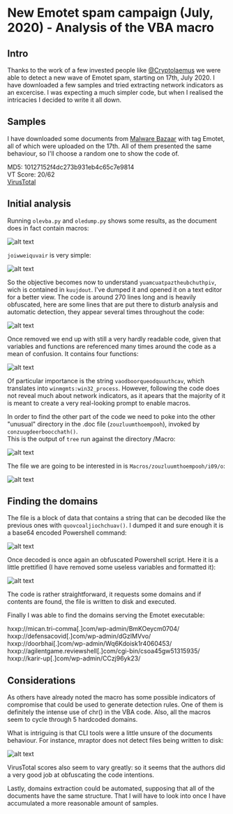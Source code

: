 # New Emotet spam campaign (July, 2020) - Analysis of the VBA macro

## Intro

Thanks to the work of a few invested people like [@Cryptolaemus](https://twitter.com/Cryptolaemus1) we were able to detect a new wave of Emotet spam, starting on 17th, July 2020.
I have downloaded a few samples and tried extracting network indicators as an excercise. I was expecting a much simpler code, but when I realised the intricacies I decided to write it all down.

## Samples

I have downloaded some documents from [Malware Bazaar](https://bazaar.abuse.ch/browse/) with tag Emotet, all of which were uploaded on the 17th. All of them presented the same behaviour, so I'll choose a random one to show the code of.

MD5: 10127152f4dc273b931eb4c65c7e9814 <br>
VT Score: 20/62 <br>
[VirusTotal](https://www.virustotal.com/gui/file/25941d1dac273e9438afe0bf0b3a913474ff21b6c559c8f9c5a1820eac5e6281/detection)

## Initial analysis

Running `olevba.py` and `oledump.py` shows some results, as the document does in fact contain macros:

![alt text](https://raw.githubusercontent.com/splashdot/splashdot.github.io/master/emotet/images/oledump_1.PNG)

`joiwweiquvair` is very simple:

![alt text](https://raw.githubusercontent.com/splashdot/splashdot.github.io/master/emotet/images/oledump_2.PNG)

So the objective becomes now to understand `yuamcuatpaztheubchuthpiv`, wich is contained in `kuujdout`. I've dumped it and opened it on a text editor for a better view.
The code is around 270 lines long and is heavily obfuscated, here are some lines that are put there to disturb analysis and automatic detection, they appear several times throughout the code:

![alt text](https://raw.githubusercontent.com/splashdot/splashdot.github.io/master/emotet/images/sublime_1.PNG)

Once removed we end up with still a very hardly readable code, given that variables and functions are referenced many times around the code as a mean of confusion. It contains four functions:

![alt text](https://raw.githubusercontent.com/splashdot/splashdot.github.io/master/emotet/images/sublime_2.PNG)

Of particular importance is the string `vaodboorqueodquuuthcav`, which translates into `winmgmts:win32_process`.
However, following the code does not reveal much about network indicators, as it apears that the majority of it is meant to create a very real-looking prompt to enable macros.

In order to find the other part of the code we need to poke into the other "unusual" directory in the .doc file (`zouzluumthoempooh`), invoked by `conzuugdeerboocchath()`. <br>
This is the output of `tree` run against the directory /Macro:

![alt text](https://raw.githubusercontent.com/splashdot/splashdot.github.io/master/emotet/images/tree_1.PNG)

The file we are going to be interested in is `Macros/zouzluumthoempooh/i09/o`:

![alt text](https://raw.githubusercontent.com/splashdot/splashdot.github.io/master/emotet/images/xxd_1.PNG)

## Finding the domains

The file is a block of data that contains a string that can be decoded like the previous ones with `quovcoaljiochchuav()`. I dumped it and sure enough it is a base64 encoded Powershell command:

![alt text](https://raw.githubusercontent.com/splashdot/splashdot.github.io/master/emotet/images/base64_d.PNG)

Once decoded is once again an obfuscated Powershell script.
Here it is a little prettified (I have removed some useless variables and formatted it):

![alt text](https://raw.githubusercontent.com/splashdot/splashdot.github.io/master/emotet/images/final_1.PNG)

The code is rather straightforward, it requests some domains and if contents are found, the file is written to disk and executed.

Finally I was able to find the domains serving the Emotet executable:

hxxp://mican.tri-comma[.]com/wp-admin/BmKOeycm0704/ <br>
hxxp://defensacovid[.]com/wp-admin/dGzIMVvo/ <br>
hxxp://doorbhai[.]com/wp-admin/Wq6Kdoisk1r4060453/ <br>
hxxp://agilentgame.reviewshell[.]com/cgi-bin/csoa45gw51315935/ <br>
hxxp://karir-up[.]com/wp-admin/CCzj96yk23/ <br>

## Considerations

As others have already noted the macro has some possible indicators of compromise that could be used to generate detection rules. One of them is definitely the intense use of chr() in the VBA code. Also, all the macros seem to cycle through 5 hardcoded domains.

What is intriguing is that CLI tools were a little unsure of the documents behaviour. For instance, mraptor does not detect files being written to disk:

![alt text](https://raw.githubusercontent.com/splashdot/splashdot.github.io/master/emotet/images/mraptor_1.PNG)

VirusTotal scores also seem to vary greatly: so it seems that the authors did a very good job at obfuscating the code intentions.

Lastly, domains extraction could be automated, supposing that all of the documents have the same structure. That I will have to look into once I have accumulated a more reasonable amount of samples.